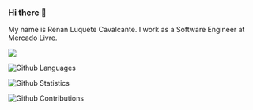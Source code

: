### Hi there 👋

My name is Renan Luquete Cavalcante. I work as a Software Engineer at Mercado Livre.

![](http://estruyf-github.azurewebsites.net/api/VisitorHit?user=renanlcavalcante&repo=renanlcavalcante&countColorcountColor)

![Github Languages](https://github-readme-stats.vercel.app/api/top-langs/?username=renanlcavalcante&layout=compact&count_private=true)

![Github Statistics](https://github-readme-stats.vercel.app/api/?username=renanlcavalcante&count_private=true&show_icons=true)

![Github Contributions](https://github-readme-streak-stats.herokuapp.com/?user=renanlcavalcante&hide_border=true)
